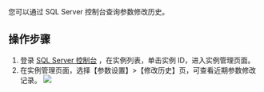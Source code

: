 
您可以通过 SQL Server 控制台查询参数修改历史。

## 操作步骤
1. 登录 [SQL Server 控制台](https://console.cloud.tencent.com/sqlserver) ，在实例列表，单击实例 ID，进入实例管理页面。
2. 在实例管理页面，选择【参数设置】>【修改历史】页，可查看近期参数修改记录。
![](https://main.qcloudimg.com/raw/15c7c25b67cfd3da5a74452101a02717.png)
